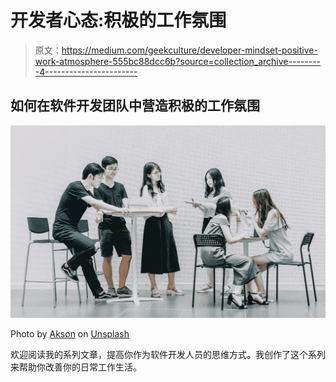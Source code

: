# 开发者心态:积极的工作氛围

> 原文：<https://medium.com/geekculture/developer-mindset-positive-work-atmosphere-555bc88dcc6b?source=collection_archive---------4----------------------->

## 如何在软件开发团队中营造积极的工作氛围

![](img/8a9b41f2996e4ac7c751be4e2527fd3d.png)

Photo by [Akson](https://unsplash.com/@akson?utm_source=medium&utm_medium=referral) on [Unsplash](https://unsplash.com?utm_source=medium&utm_medium=referral)

欢迎阅读我的系列文章，提高你作为软件开发人员的思维方式。我创作了这个系列来帮助你改善你的日常工作生活。